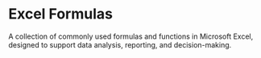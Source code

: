 # Excel Formulas
A collection of commonly used formulas and functions in Microsoft Excel, designed to support data analysis, reporting, and decision-making.
